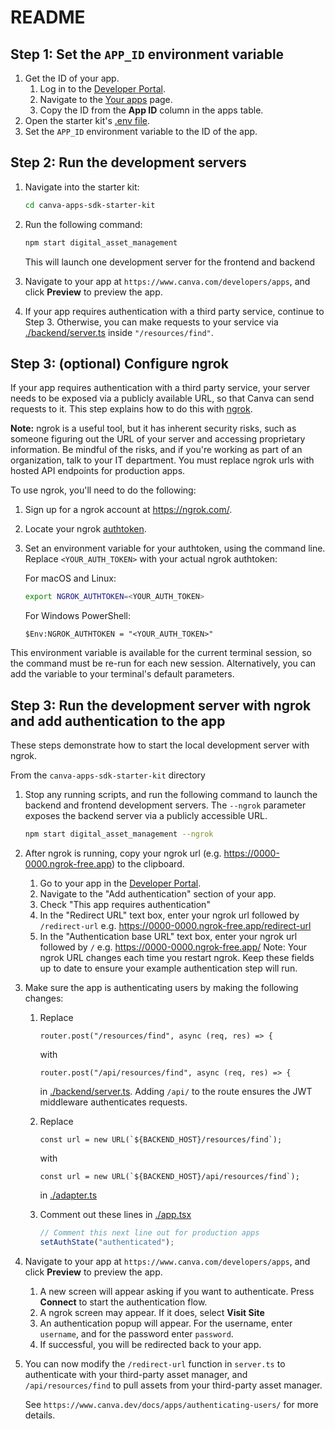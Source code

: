 # README

## Step 1: Set the `APP_ID` environment variable

1. Get the ID of your app.
   1. Log in to the [Developer Portal](https://www.canva.com/developers/).
   2. Navigate to the [Your apps](https://www.canva.com/developers/apps) page.
   3. Copy the ID from the **App ID** column in the apps table.
2. Open the starter kit's [.env file](../../.env).
3. Set the `APP_ID` environment variable to the ID of the app.

## Step 2: Run the development servers

1. Navigate into the starter kit:

   ```bash
   cd canva-apps-sdk-starter-kit
   ```

1. Run the following command:

   ```bash
   npm start digital_asset_management
   ```

   This will launch one development server for the frontend and backend

1. Navigate to your app at `https://www.canva.com/developers/apps`, and click **Preview** to preview the app.

1. If your app requires authentication with a third party service, continue to Step 3.
   Otherwise, you can make requests to your service via [./backend/server.ts](./backend/server.ts) inside `"/resources/find"`.

## Step 3: (optional) Configure ngrok

If your app requires authentication with a third party service,
your server needs to be exposed via a publicly available URL, so that Canva can send requests to it. This step explains how to do this with [ngrok](https://ngrok.com/).

**Note:** ngrok is a useful tool, but it has inherent security risks, such as someone figuring out the URL of your server and accessing proprietary information. Be mindful of the risks, and if you're working as part of an organization, talk to your IT department.
You must replace ngrok urls with hosted API endpoints for production apps.

To use ngrok, you'll need to do the following:

1. Sign up for a ngrok account at <https://ngrok.com/>.
2. Locate your ngrok [authtoken](https://dashboard.ngrok.com/get-started/your-authtoken).
3. Set an environment variable for your authtoken, using the command line. Replace `<YOUR_AUTH_TOKEN>` with your actual ngrok authtoken:

   For macOS and Linux:

   ```bash
   export NGROK_AUTHTOKEN=<YOUR_AUTH_TOKEN>
   ```

   For Windows PowerShell:

   ```shell
   $Env:NGROK_AUTHTOKEN = "<YOUR_AUTH_TOKEN>"
   ```

This environment variable is available for the current terminal session, so the command must be re-run for each new session. Alternatively, you can add the variable to your terminal's default parameters.

## Step 3: Run the development server with ngrok and add authentication to the app

These steps demonstrate how to start the local development server with ngrok.

From the `canva-apps-sdk-starter-kit` directory

1. Stop any running scripts, and run the following command to launch the backend and frontend development servers. The `--ngrok` parameter exposes the backend server via a publicly accessible URL.

   ```bash
   npm start digital_asset_management --ngrok
   ```

2. After ngrok is running, copy your ngrok url
   (e.g. <https://0000-0000.ngrok-free.app>) to the clipboard.

   1. Go to your app in the [Developer Portal](https://www.canva.com/developers/apps).
   2. Navigate to the "Add authentication" section of your app.
   3. Check "This app requires authentication"
   4. In the "Redirect URL" text box, enter your ngrok url followed by `/redirect-url` e.g.
      <https://0000-0000.ngrok-free.app/redirect-url>
   5. In the "Authentication base URL" text box, enter your ngrok url followed by `/` e.g.
      <https://0000-0000.ngrok-free.app/>
      Note: Your ngrok URL changes each time you restart ngrok. Keep these fields up to
      date to ensure your example authentication step will run.

3. Make sure the app is authenticating users by making the following changes:

   1. Replace

      `router.post("/resources/find", async (req, res) => {`

      with

      `router.post("/api/resources/find", async (req, res) => {`

      in [./backend/server.ts](./backend/server.ts). Adding `/api/` to the route ensures
      the JWT middleware authenticates requests.

   2. Replace

      ``const url = new URL(`${BACKEND_HOST}/resources/find`);``

      with

      ``const url = new URL(`${BACKEND_HOST}/api/resources/find`);``

      in [./adapter.ts](./adapter.ts)

   3. Comment out these lines in [./app.tsx](./app.tsx)

      ```typescript
      // Comment this next line out for production apps
      setAuthState("authenticated");
      ```

4. Navigate to your app at `https://www.canva.com/developers/apps`, and click **Preview** to preview the app.

   1. A new screen will appear asking if you want to authenticate.
      Press **Connect** to start the authentication flow.
   2. A ngrok screen may appear. If it does, select **Visit Site**
   3. An authentication popup will appear. For the username, enter `username`, and
      for the password enter `password`.
   4. If successful, you will be redirected back to your app.

5. You can now modify the `/redirect-url` function in `server.ts` to authenticate with your third-party
   asset manager, and `/api/resources/find` to pull assets from your third-party asset manager.

   See `https://www.canva.dev/docs/apps/authenticating-users/` for more details.
